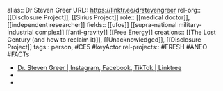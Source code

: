 alias:: Dr Steven Greer
URL:: https://linktr.ee/drstevengreer
rel-org:: [[Disclosure Project]], [[Sirius Project]]
role:: [[medical doctor]], [[independent researcher]]
fields:: [[ufos]] [[supra-national military-industrial complex]] [[anti-gravity]] [[Free Energy]]
creations:: [[The Lost Century (and how to reclaim it)]], [[Unacknowledged]], [[Disclosure Project]]
tags:: person, #CE5 #keyActor
rel-projects:: #FRESH #ANEO #FACTs


- [Dr. Steven Greer | Instagram, Facebook, TikTok | Linktree](https://linktr.ee/drstevengreer)
-
-

